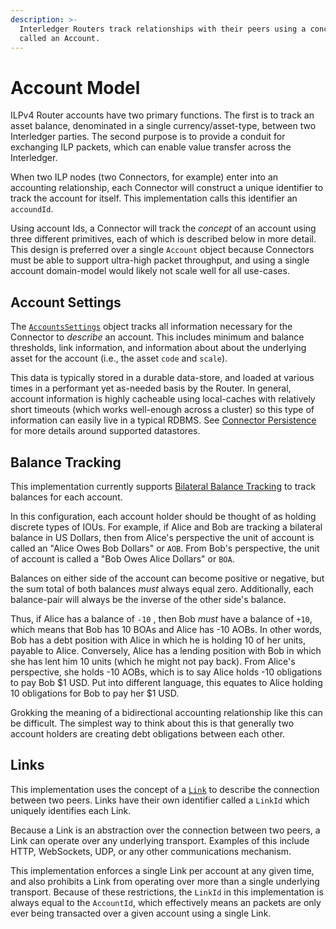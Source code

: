 ```yaml
---
description: >-
  Interledger Routers track relationships with their peers using a concept
  called an Account.
---
```


# Account Model

ILPv4 Router accounts have two primary functions. The first is to track an asset balance, denominated in a single currency/asset-type, between two Interledger parties. The second purpose is to provide a conduit for exchanging ILP packets, which can enable value transfer across the Interledger.

When two ILP nodes \(two Connectors, for example\) enter into an accounting relationship, each Connector will construct a unique identifier to track the account for itself. This implementation calls this identifier an `accoundId`.

Using account Ids, a Connector will track the _concept_ of an account using three different primitives, each of which is described below in more detail. This design is preferred over a single `Account` object because Connectors must be able to support ultra-high packet throughput, and using a single account domain-model would likely not scale well for all use-cases.

## Account Settings

The [`AccountsSettings`](https://github.com/sappenin/java-ilpv4-connector/blob/master/ilpv4-connector-accounts/src/main/java/org/interledger/connector/accounts/AccountSettings.java) object tracks all information necessary for the Connector to _describe_ an account. This includes minimum and balance thresholds, link information, and information about about the underlying asset for the account \(i.e., the asset `code` and `scale`\).

This data is typically stored in a durable data-store, and loaded at various times in a performant yet as-needed basis by the Router. In general, account information is highly cacheable using local-caches with relatively short timeouts \(which works well-enough across a cluster\) so this type of information can easily live in a typical RDBMS. See [Connector Persistence](../operating-a-connector/ilpv4-connector-persistence.md) for more details around supported datastores.

## Balance Tracking

This implementation currently supports [Bilateral Balance Tracking](terminology.md) to track balances for each account. 

In this configuration, each account holder should be thought of as holding discrete types of IOUs. For example, if Alice and Bob are tracking a bilateral balance in US Dollars, then from Alice's perspective the unit of account is called an "Alice Owes Bob Dollars" or `AOB`. From Bob's perspective, the unit of account is called a "Bob Owes Alice Dollars" or `BOA`. 

Balances on either side of the account can become positive or negative, but the sum total of both balances _must_ always equal zero. Additionally, each balance-pair will always be the inverse of the other side's balance. 

Thus, if Alice has a balance of `-10` , then Bob _must_ have a balance of `+10`, which means that Bob has 10 BOAs and Alice has -10 AOBs. In other words, Bob has a debt position with Alice in which he is holding 10 of her units, payable to Alice. Conversely, Alice has a lending position with Bob in which she has lent him 10 units \(which he might not pay back\). From Alice's perspective, she holds -10 AOBs, which is to say Alice holds -10 obligations to pay Bob $1 USD. Put into different language, this equates to Alice holding 10 obligations for Bob to pay her $1 USD.

Grokking the meaning of a bidirectional accounting relationship like this can be difficult. The simplest way to think about this is that generally two account holders are creating debt obligations between each other.

## Links

This implementation uses the concept of a [`Link`](https://github.com/sappenin/java-ilpv4-connector/blob/master/ilpv4-connector-link/src/main/java/org/interledger/connector/link/Link.java) to describe the connection between two peers. Links have their own identifier called a `LinkId` which uniquely identifies each Link. 

Because a Link is an abstraction over the connection between two peers, a Link can operate over any underlying transport. Examples of this include HTTP, WebSockets, UDP, or any other communications mechanism.

This implementation enforces a single Link per account at any given time, and also prohibits a Link from operating over more than a single underlying transport. Because of these restrictions, the `LinkId` in this implementation is always equal to the `AccountId`, which effectively means an packets are only ever being transacted over a given account using a single Link.

